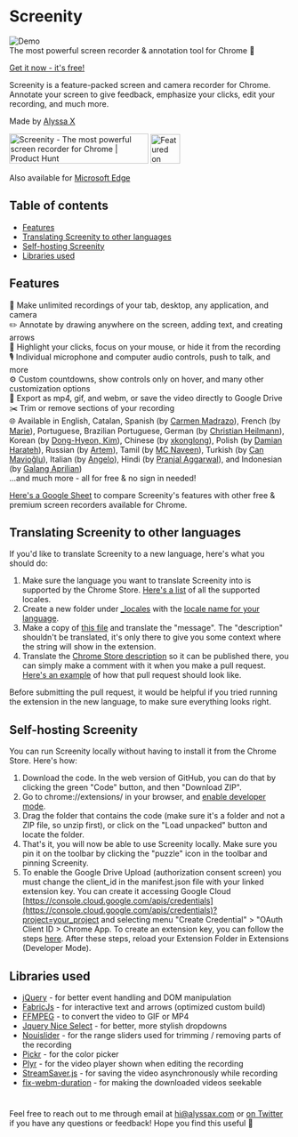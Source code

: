 # Screenity
![Demo](https://media.giphy.com/media/6hc709nFEYnEtzIIyN/giphy.gif)
<br>
The most powerful screen recorder & annotation tool for Chrome 🎥

[Get it now - it's free!](https://chrome.google.com/webstore/detail/screenity-screen-recorder/kbbdabhdfibnancpjfhlkhafgdilcnji)

Screenity is a feature-packed screen and camera recorder for Chrome. Annotate your screen to give feedback, emphasize your clicks, edit your recording, and much more.

Made by [Alyssa X](https://alyssax.com)

<a href="https://www.producthunt.com/posts/screenity?utm_source=badge-top-post-badge&utm_medium=badge&utm_souce=badge-screenity" target="_blank"><img src="https://api.producthunt.com/widgets/embed-image/v1/top-post-badge.svg?post_id=275308&theme=light&period=daily" alt="Screenity - The most powerful screen recorder for Chrome | Product Hunt" style="width: 250px; height: 54px;" width="250" height="54" /></a>
<a href="https://news.ycombinator.com/item?id=25150804" target="_blank"><img height=53 src="https://hackerbadge.now.sh/api?id=25150804&type=orange" alt="Featured on HackerNews"></a>

Also available for [Microsoft Edge](https://microsoftedge.microsoft.com/addons/detail/screenity-screen-record/nbdkgeeeabnfegekngimpknhnkmocjcj)

## Table of contents
  - [Features](#features)
  - [Translating Screenity to other languages](#translating-screenity-to-other-languages)
  - [Self-hosting Screenity](#self-hosting-screenity)
  - [Libraries used](#libraries-used)

## Features
🎥 Make unlimited recordings of your tab, desktop, any application, and camera<br>
✏️ Annotate by drawing anywhere on the screen, adding text, and creating arrows<br>
👀 Highlight your clicks, focus on your mouse, or hide it from the recording<br>
🎙️ Individual microphone and computer audio controls, push to talk, and more<br>
⚙️ Custom countdowns, show controls only on hover, and many other customization options<br>
💾 Export as mp4, gif, and webm, or save the video directly to Google Drive<br>
✂️ Trim or remove sections of your recording<br>
🌐 Available in English, Catalan, Spanish (by [Carmen Madrazo](https://twitter.com/Carmen_M_A)), French (by [Marie](https://twitter.com/marie_dm_)), Portuguese, Brazilian Portuguese, German (by [Christian Heilmann](https://github.com/codepo8)), Korean (by [
Dong-Hyeon, Kim](https://github.com/blood72)), Chinese (by [xkonglong](https://github.com/xkonglong)), Polish (by [Damian Harateh](https://github.com/harad1)), Russian (by [Artem](https://github.com/blinovartem)), Tamil (by [MC Naveen](https://github.com/mcnaveen)), Turkish (by [Can Mavioğlu](https://github.com/canmavi)), Italian (by [Angelo](https://github.com/AngeloBottazzo)), Hindi (by [
Pranjal Aggarwal](https://github.com/pranjalagg)), and Indonesian (by [Galang Aprilian](https://github.com/GlgApr))<br>
...and much more - all for free & no sign in needed!<br>

[Here's a Google Sheet](https://docs.google.com/spreadsheets/d/1juc1zWC2QBxYqlhpDZZUNHl3P6Tens6YiChchFcEJVw/edit?usp=sharing) to compare Screenity's features with other free & premium screen recorders available for Chrome.

## Translating Screenity to other languages
If you'd like to translate Screenity to a new language, here's what you should do:

1. Make sure the language you want to translate Screenity into is supported by the Chrome Store. [Here's a list](https://developer.chrome.com/docs/webstore/i18n/#choosing-locales-to-support) of all the supported locales.
2. Create a new folder under [_locales](https://github.com/alyssaxuu/screenity/tree/master/_locales) with the [locale name for your language](https://developer.chrome.com/docs/webstore/i18n/#choosing-locales-to-support).
3. Make a copy of [this file](https://github.com/alyssaxuu/screenity/blob/master/_locales/en/messages.json) and translate the "message". The "description" shouldn't be translated, it's only there to give you some context where the string will show in the extension.
4. Translate the [Chrome Store description](https://chrome.google.com/webstore/detail/screenity-screen-recorder/kbbdabhdfibnancpjfhlkhafgdilcnji?hl=en&authuser=0) so it can be published there, you can simply make a comment with it when you make a pull request. [Here's an example](https://github.com/alyssaxuu/screenity/pull/39) of how that pull request should look like.

Before submitting the pull request, it would be helpful if you tried running the extension in the new language, to make sure everything looks right.

## Self-hosting Screenity
You can run Screenity locally without having to install it from the Chrome Store. Here's how:

1. Download the code. In the web version of GitHub, you can do that by clicking the green "Code" button, and then "Download ZIP".
2. Go to chrome://extensions/ in your browser, and [enable developer mode](https://developer.chrome.com/docs/extensions/mv2/faq/#:~:text=You%20can%20start%20by%20turning,a%20packaged%20extension%2C%20and%20more.).
3. Drag the folder that contains the code (make sure it's a folder and not a ZIP file, so unzip first), or click on the "Load unpacked" button and locate the folder.
4. That's it, you will now be able to use Screenity locally. Make sure you pin it on the toolbar by clicking the "puzzle" icon in the toolbar and pinning Screenity.
5. To enable the Google Drive Upload (authorization consent screen) you must change the client_id in the manifest.json file with your linked extension key. You can create it accessing Google Cloud [https://console.cloud.google.com/apis/credentials](https://console.cloud.google.com/apis/credentials)?project=your_project and selecting menu "Create Credential" > "OAuth Client ID >  Chrome App. To create an extension key, you can follow the steps [here](https://developer.chrome.com/docs/extensions/mv3/manifest/key/). After these steps, reload your Extension Folder in Extensions (Developer Mode).

## Libraries used

- [jQuery](https://jquery.com/) -  for better event handling and DOM manipulation
- [FabricJs](http://fabricjs.com/) -  for interactive text and arrows (optimized custom build)
- [FFMPEG](https://www.ffmpeg.org/) - to convert the video to GIF or MP4
- [Jquery Nice Select](https://hernansartorio.com/jquery-nice-select/) - for better, more stylish dropdowns
- [Nouislider](https://github.com/leongersen/noUiSlider) -  for the range sliders used for trimming / removing parts of the recording
- [Pickr](https://github.com/Simonwep/pickr) - for the color picker
- [Plyr](https://github.com/sampotts/plyr) - for the video player shown when editing the recording
- [StreamSaver.js](https://github.com/jimmywarting/StreamSaver.js) - for saving the video asynchronously while recording
- [fix-webm-duration](https://github.com/yusitnikov/fix-webm-duration) - for making the downloaded videos seekable

#
 Feel free to reach out to me through email at hi@alyssax.com or [on Twitter](https://twitter.com/alyssaxuu) if you have any questions or feedback! Hope you find this useful 💜
